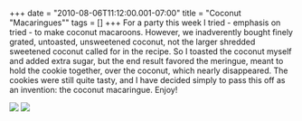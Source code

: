 +++
date = "2010-08-06T11:12:00.001-07:00"
title = "Coconut \"Macaringues\""
tags = []
+++
For a party this week I tried - emphasis on tried - to make coconut macaroons.  However, we inadverently bought finely grated, untoasted, unsweetened coconut, not the larger shredded sweetened coconut called for in the recipe.  So I toasted the coconut myself and added extra sugar, but the end result favored the meringue, meant to hold the cookie together, over the coconut, which nearly disappeared.  The cookies were still quite tasty, and I have decided simply to pass this off as an invention: the coconut macaringue.  Enjoy!

<img src="http://4.bp.blogspot.com/_BPRHjFkCSTM/TFxQrR2UudI/AAAAAAAAHi0/QOFF3gGSuUY/s1600/IMG_5490.JPG"/> 

<img src="http://1.bp.blogspot.com/_BPRHjFkCSTM/TFxQr-ZXUyI/AAAAAAAAHi8/SVpinrSzFwg/s1600/IMG_5488.JPG"/>
